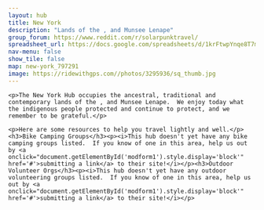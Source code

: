 ```yaml
---
layout: hub
title: New York
description: "Lands of the , and Munsee Lenape"
group_forum: https://www.reddit.com/r/solarpunktravel/
spreadsheet_url: https://docs.google.com/spreadsheets/d/1krFtwpYnqe8T7mCaAVJzsqxe_CYDAIbQKwoLMMPZc3k/gviz/tq?tqx=out:json&sheet=new_york
nav-menu: false
show_tile: false
map: new-york_797291
image: https://ridewithgps.com//photos/3295936/sq_thumb.jpg
---
```


    <p>The New York Hub occupies the ancestral, traditional and contemporary lands of the , and Munsee Lenape.  We enjoy today what the indigenous people protected and continue to protect, and we remember to be grateful.</p>

    <p>Here are some resources to help you travel lightly and well.</p>
    <h3>Bike Camping Groups</h3><p><i>This hub doesn't yet have any bike camping groups listed.  If you know of one in this area, help us out by <a onclick="document.getElementById('modform1').style.display='block'" href='#'>submitting a link</a> to their site!</i></p><h3>Outdoor Volunteer Orgs</h3><p><i>This hub doesn't yet have any outdoor volunteering groups listed.  If you know of one in this area, help us out by <a onclick="document.getElementById('modform1').style.display='block'" href='#'>submitting a link</a> to their site!</i></p>